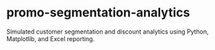 # promo-segmentation-analytics
Simulated customer segmentation and discount analytics using Python, Matplotlib, and Excel reporting.
